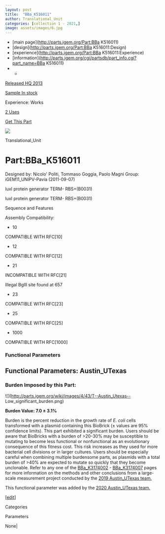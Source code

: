 ```yaml
---
layout: post
title:  "BBa_K516011"
author: Translational_Unit
categories: [collection 1 - 2021,] 
image: assets/images/6.jpg
---
```



  * [main page](http://parts.igem.org/Part:BBa K516011)
  * [design](http://parts.igem.org/Part:BBa K516011:Design)
  * [experience](http://parts.igem.org/Part:BBa K516011:Experience)
  * [information](http://parts.igem.org/cgi/partsdb/part_info.cgi?part_name=BBa K516011)
  *   * 

[Released HQ 2013](http://parts.igem.org/Help:Part_Status_Box)

[Sample In stock](http://parts.igem.org/Help:Part_Status_Box)

Experience: Works

[2 Uses](http://parts.igem.org/partsdb/uses.cgi?part=BBa_K516011)

[ Get This Part](http://parts.igem.org/partsdb/get_part.cgi?part=BBa_K516011)

![](http://parts.igem.org/images/partbypart/icon_translational_unit.png)

Translational_Unit

# Part:BBa_K516011

Designed by: Nicolo' Politi, Tommaso Goggia, Paolo Magni   Group:
iGEM11_UNIPV-Pavia   (2011-09-07)

  
luxI protein generator TERM- RBS+(B0031)

luxI protein generator TERM- RBS+(B0031)

Sequence and Features

  

Assembly Compatibility:

  * 10

COMPATIBLE WITH RFC[10]

  * 12

COMPATIBLE WITH RFC[12]

  * 21

INCOMPATIBLE WITH RFC[21]

Illegal BglII site found at 657  

  * 23

COMPATIBLE WITH RFC[23]

  * 25

COMPATIBLE WITH RFC[25]

  * 1000

COMPATIBLE WITH RFC[1000]

  

### Functional Parameters

  

  

  

## Functional Parameters: Austin_UTexas

### Burden Imposed by this Part:

![](http://parts.igem.org/wiki/images/4/43/T--Austin_Utexas--
Low_significant_burden.png)

**Burden Value: 7.0 ± 3.1%**

Burden is the percent reduction in the growth rate of _E. coli_ cells
transformed with a plasmid containing this BioBrick (± values are 95%
confidence limits). This part exhibited a significant burden. Users should be
aware that BioBricks with a burden of >20-30% may be susceptible to mutating
to become less functional or nonfunctional as an evolutionary consequence of
this fitness cost. This risk increases as they used for more bacterial cell
divisions or in larger cultures. Users should be especially careful when
combining multiple burdensome parts, as plasmids with a total burden of >40%
are expected to mutate so quickly that they become unclonable. Refer to any
one of the [BBa_K3174002](http://parts.igem.org/Part:BBa_K3174002) \-
[BBa_K3174007](http://parts.igem.org/Part:BBa_K3174007) pages for more
information on the methods and other conclusions from a large-scale
measurement project conducted by the [2019 Austin_UTexas
team.](https://2019.igem.org/Team:Austin_UTexas)

This functional parameter was added by the [2020 Austin_UTexas
team.](https://2020.igem.org/Team:Austin_UTexas/Contribution)

[[edit](http://parts.igem.org/partsdb/part_info.cgi?part_name=BBa_K516011)]

Categories

Parameters

None|

